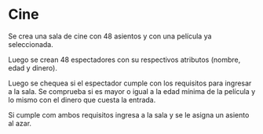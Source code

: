# Cine

Se crea una sala de cine con 48 asientos y con una película ya seleccionada.

Luego se crean 48 espectadores con su respectivos atributos (nombre, edad y dinero).

Luego se chequea si el espectador cumple con los requisitos para ingresar a la sala. Se comprueba si es mayor o igual a la edad mínima de la película y lo mismo con el dinero
que cuesta la entrada.

Si cumple com ambos requisitos ingresa a la sala y se le asigna un asiento al azar.
